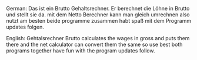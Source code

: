 German:
Das ist ein Brutto Gehaltsrechner. Er berechnet die Löhne in Brutto und stellt sie da. mit dem Netto Berechner kann man gleich umrechnen also nutzt am besten beide programme zusammen habt spaß mit dem Programm updates folgen.

English:
Gehtalsrechner Brutto calculates the wages in gross and puts them there and the net calculator can convert them the same so use best both programs together have fun with the program updates follow.
 
